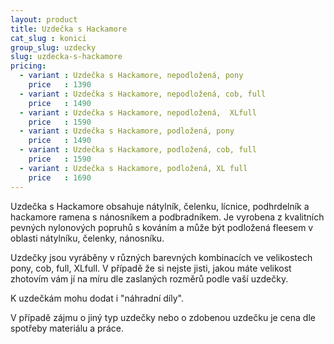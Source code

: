 ```yaml
---
layout: product
title: Uzdečka s Hackamore
cat_slug : konici
group_slug: uzdecky
slug: uzdecka-s-hackamore
pricing:
  - variant : Uzdečka s Hackamore, nepodložená, pony
    price   : 1390
  - variant : Uzdečka s Hackamore, nepodložená, cob, full
    price   : 1490
  - variant : Uzdečka s Hackamore, nepodložená,  XLfull
    price   : 1590
  - variant : Uzdečka s Hackamore, podložená, pony
    price   : 1490
  - variant : Uzdečka s Hackamore, podložená, cob, full
    price   : 1590
  - variant : Uzdečka s Hackamore, podložená, XL full
    price   : 1690
---
```


Uzdečka s Hackamore obsahuje nátylník, čelenku, lícnice, podhrdelník a hackamore ramena s nánosníkem a podbradníkem.
Je vyrobena z kvalitních pevných nylonových popruhů s kováním a 
může být podložená fleesem  v oblasti nátylníku, čelenky, nánosníku.

Uzdečky jsou vyráběny v různých barevných kombinacích ve velikostech pony, cob, full, XLfull.
V případě že si nejste jisti, jakou máte velikost zhotovím vám jí na míru dle zaslaných rozměrů podle vaší uzdečky.

K uzdečkám mohu dodat i "náhradní díly".



V případě zájmu o jiný typ uzdečky nebo o zdobenou uzdečku je cena dle spotřeby materiálu a práce.

